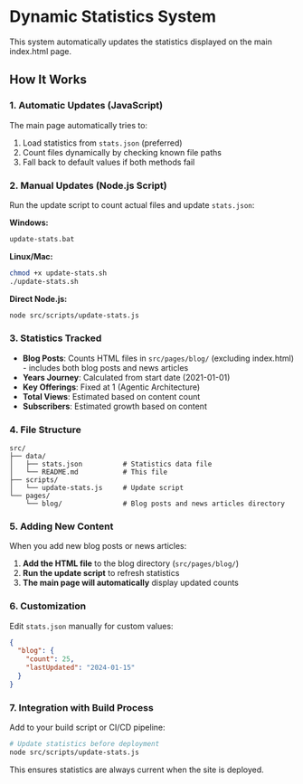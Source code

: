 # Dynamic Statistics System

This system automatically updates the statistics displayed on the main index.html page.

## How It Works

### 1. **Automatic Updates (JavaScript)**
The main page automatically tries to:
1. Load statistics from `stats.json` (preferred)
2. Count files dynamically by checking known file paths
3. Fall back to default values if both methods fail

### 2. **Manual Updates (Node.js Script)**
Run the update script to count actual files and update `stats.json`:

**Windows:**
```bash
update-stats.bat
```

**Linux/Mac:**
```bash
chmod +x update-stats.sh
./update-stats.sh
```

**Direct Node.js:**
```bash
node src/scripts/update-stats.js
```

### 3. **Statistics Tracked**

- **Blog Posts**: Counts HTML files in `src/pages/blog/` (excluding index.html) - includes both blog posts and news articles
- **Years Journey**: Calculated from start date (2021-01-01)
- **Key Offerings**: Fixed at 1 (Agentic Architecture)
- **Total Views**: Estimated based on content count
- **Subscribers**: Estimated growth based on content

### 4. **File Structure**

```
src/
├── data/
│   ├── stats.json          # Statistics data file
│   └── README.md           # This file
├── scripts/
│   └── update-stats.js     # Update script
└── pages/
    └── blog/               # Blog posts and news articles directory
```

### 5. **Adding New Content**

When you add new blog posts or news articles:

1. **Add the HTML file** to the blog directory (`src/pages/blog/`)
2. **Run the update script** to refresh statistics
3. **The main page will automatically** display updated counts

### 6. **Customization**

Edit `stats.json` manually for custom values:

```json
{
  "blog": {
    "count": 25,
    "lastUpdated": "2024-01-15"
  }
}
```

### 7. **Integration with Build Process**

Add to your build script or CI/CD pipeline:

```bash
# Update statistics before deployment
node src/scripts/update-stats.js
```

This ensures statistics are always current when the site is deployed.
